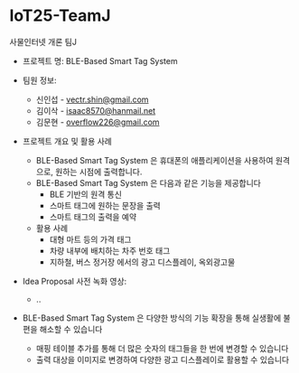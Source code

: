 # IoT25-TeamJ
사물인터넷 개론 팀J

- 프로젝트 명: BLE-Based Smart Tag System

- 팀원 정보:
  - 신인섭 - vectr.shin@gmail.com
  - 김이삭 - isaac8570@hanmail.net
  - 김문현 - overflow226@gmail.com

- 프로젝트 개요 및 활용 사례
  - BLE-Based Smart Tag System 은 휴대폰의 애플리케이션을 사용하여 원격으로, 원하는 시점에 출력합니다.
  - BLE-Based Smart Tag System 은 다음과 같은 기능을 제공합니다
    -  BLE 기반의 원격 통신
    -  스마트 태그에 원하는 문장을 출력
    -  스마트 태그의 출력을 예약
  - 활용 사례
     - 대형 마트 등의 가격 태그
     - 차량 내부에 배치하는 차주 번호 태그
     - 지하철, 버스 정거장 에서의 광고 디스플레이, 옥외광고물

- Idea Proposal 사전 녹화 영상:
  - ..

- BLE-Based Smart Tag System 은 다양한 방식의 기능 확장을 통해 실생활에 불편을 해소할 수 있습니다
  - 매핑 테이블 추가를 통해 더 많은 숫자의 태그들을 한 번에 변경할 수 있습니다
  - 출력 대상을 이미지로 변경하여 다양한 광고 디스플레이로 활용할 수 있습니다
